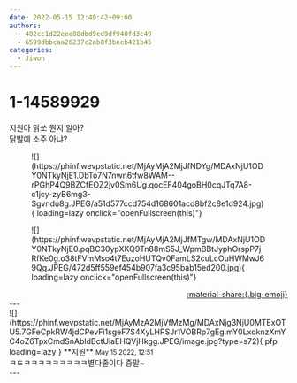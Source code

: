 ```yaml
---
date: 2022-05-15 12:49:42+09:00
authors:
  - 482cc1d22eee88dbd9cd9df940fd3c49
  - 6599dbbcaa26237c2ab0f3becb421b45
categories:
  - Jiwon
---
```


# 1-14589929

<div class="post-container" markdown="1">
<div class="content-container md-sidebar__scrollwrap" markdown="1">

지원아 닭쏘 뭔지 알아?<br>닭발에 소주 아냐?
<figure markdown="1">
![](https://phinf.wevpstatic.net/MjAyMjA2MjJfNDYg/MDAxNjU1ODY0NTkyNjE1.DbTo7N7nwn6tfw8WAM--rPGhP4Q9BZCfEOZ2jv0Sm6Ug.qocEF404goBH0cqJTq7A8-c1jcy-zyB6mg3-Sgvndu8g.JPEG/a51d577ccd754d168601acd8bf2c8e1d924.jpg){ loading=lazy onclick="openFullscreen(this)"}
</figure>

<figure markdown="1">
![](https://phinf.wevpstatic.net/MjAyMjA2MjJfMTgw/MDAxNjU1ODY0NTkyNjE0.pqBC30ypXKQ9Tn88mS5J_WpmBBtJyphOrspP7jRfKe0g.o38tFVmMso4t7EuzoHUTQv0FamLS2cuLcOuHWMwJ69Qg.JPEG/472d5ff559ef454b907fa3c95bab15ed200.jpg){ loading=lazy onclick="openFullscreen(this)"}
</figure>


</div>
</div>

<div style="text-align: right;" markdown="1">
<a href="https://weverse.io/fromis9/fanpost/1-14589929" style="text-align: right;">:material-share:{.big-emoji}</a>
</div>
---

<div class="comments-container md-sidebar__scrollwrap" markdown="1">
<div class="comment" markdown="1">
<div class='id-container' markdown="1">
![](https://phinf.wevpstatic.net/MjAyMzA2MjVfMzMg/MDAxNjg3NjU0MTExOTU5.7GFeCpkRW4jdCPevFi1sgeF7S4XyLHRSJr1VOBRp7gEg.mY0LxqknzXmYC4oZ6TpxCmdSnAbldBctUiaEHQVjHkgg.JPEG/image.jpg?type=s72){ pfp loading=lazy }
**<span class="artist">지원</span>** <small>May 15 2022, 12:51</small><br>
</div>
<div class='comment-body' markdown="1">
ㅋㅌㅋㅋㅋㅋㅋㅋㅋㅋㅋ별다줄이다 증말~
</div>
</div>
</div>
---
